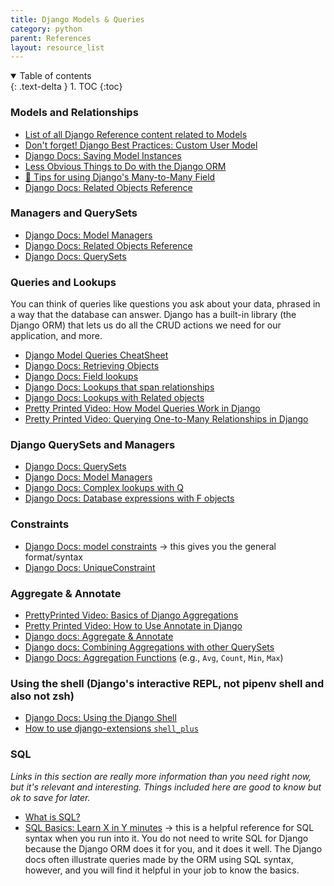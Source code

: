```yaml
---
title: Django Models & Queries
category: python
parent: References
layout: resource_list
---
```


<details open markdown="block">
  <summary>
    Table of contents
  </summary>
  {: .text-delta }
1. TOC
{:toc}
</details>

### Models and Relationships

- [List of all Django Reference content related to Models](https://docs.djangoproject.com/en/4.1/ref/models/)
- [Don't forget! Django Best Practices: Custom User Model](https://learndjango.com/tutorials/django-custom-user-model)
- [Django Docs: Saving Model Instances](https://docs.djangoproject.com/en/4.1/ref/models/instances/#saving-objects)
- [Less Obvious Things to Do with the Django ORM](https://markusholtermann.eu/2019/03/less-obvious-things-to-do-with-djangos-orm/)
- [🍕 Tips for using Django's Many-to-Many Field](https://www.revsys.com/tidbits/tips-using-djangos-manytomanyfield/)
- [Django Docs: Related Objects Reference](https://docs.djangoproject.com/en/4.1/ref/models/relations/#related-objects-reference)

### Managers and QuerySets

- [Django Docs: Model Managers](https://docs.djangoproject.com/en/4.1/topics/db/managers)
- [Django Docs: Related Objects Reference](https://docs.djangoproject.com/en/4.1/ref/models/relations/#related-objects-reference)
- [Django Docs: QuerySets](https://docs.djangoproject.com/en/4.1/topics/db/queries/#retrieving-objects)

### Queries and Lookups

You can think of queries like questions you ask about your data, phrased in a way that the database can answer. Django has a built-in library (the Django ORM) that lets us do all the CRUD actions we need for our application, and more.

- [Django Model Queries CheatSheet](https://github.com/Momentum-Team-13/notes/blob/main/django-queries.md)
- [Django Docs: Retrieving Objects](https://docs.djangoproject.com/en/4.1/topics/db/queries/#retrieving-objects)
- [Django Docs: Field lookups](https://docs.djangoproject.com/en/4.1/topics/db/queries/#field-lookups)
- [Django Docs: Lookups that span relationships](https://docs.djangoproject.com/en/4.1/topics/db/queries/#lookups-that-span-relationships)
- [Django Docs: Lookups with Related objects](https://docs.djangoproject.com/en/4.1/topics/db/queries/#related-objects)
- [Pretty Printed Video: How Model Queries Work in Django](https://youtu.be/WimXjp0ryOo)
- [Pretty Printed Video: Querying One-to-Many Relationships in Django](https://youtu.be/iwNBwG8RBok )

### Django QuerySets and Managers

- [Django Docs: QuerySets](https://docs.djangoproject.com/en/4.1/topics/db/queries/#retrieving-objects)
- [Django Docs: Model Managers](https://docs.djangoproject.com/en/4.1/topics/db/managers)
- [Django Docs: Complex lookups with Q](https://docs.djangoproject.com/en/4.1/topics/db/queries/#complex-lookups-with-q-objects)
- [Django Docs: Database expressions with F objects](https://docs.djangoproject.com/en/4.1/ref/models/expressions/#django.db.models.F)

### Constraints

- [Django Docs: model constraints](https://docs.djangoproject.com/en/4.1/ref/models/options/#constraints) -> this gives you the general format/syntax
- [Django Docs: UniqueConstraint](https://docs.djangoproject.com/en/4.1/ref/models/constraints/#uniqueconstraint)

### Aggregate & Annotate

- [PrettyPrinted Video: Basics of Django Aggregations](https://youtu.be/2MFAV-arSuI)
- [Pretty Printed Video: How to Use Annotate in Django](https://youtu.be/KbwmdKl-QbI)
- [Django docs: Aggregate & Annotate](https://docs.djangoproject.com/en/4.1/topics/db/aggregation/)
- [Django docs: Combining Aggregations with other QuerySets](https://docs.djangoproject.com/en/4.1/topics/db/aggregation/#s-aggregations-and-other-queryset-clauses)
- [Django Docs: Aggregation Functions](https://docs.djangoproject.com/en/4.1/ref/models/querysets/#aggregation-functions) (e.g., `Avg`, `Count`, `Min`, `Max`)

### Using the shell (Django's interactive REPL, not pipenv shell and also not zsh)

- [Django Docs: Using the Django Shell](https://docs.djangoproject.com/en/4.1/ref/django-admin/#shell)
- [How to use django-extensions `shell_plus`](https://django-extensions.readthedocs.io/en/latest/shell_plus.html#shell-plus)

### SQL

_Links in this section are really more information than you need right now, but it's relevant and interesting. Things included here are good to know but ok to save for later._

- [What is SQL?](https://www.techtarget.com/searchdatamanagement/definition/SQL)
- [SQL Basics: Learn X in Y minutes](https://learnxinyminutes.com/docs/sql/) -> this is a helpful reference for SQL syntax when you run into it. You do not need to write SQL for Django because the Django ORM does it for you, and it does it well. The Django docs often illustrate queries made by the ORM using SQL syntax, however, and you will find it helpful in your job to know the basics.
